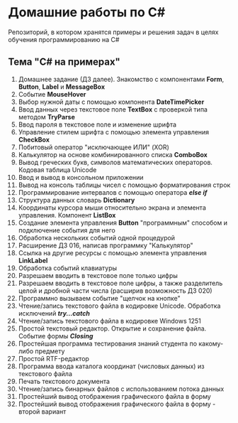 # Домашние работы по C#
Репозиторий, в котором хранятся примеры и решения задач в целях обучения программированию на C#

## Тема "C# на примерах"

1.  Домашнее задание (ДЗ далее). Знакомство с компонентами **Form**, **Button**, **Label** и **MessageBox**
2.  Событие **MouseHover**
3.  Выбор нужной даты с помощью компонента **DateTimePicker**
4.  Ввод данных через текстовое поле **TextBox** с проверкой типа методом **TryParse**
5.  Ввод пароля в текстовое поле и изменение шрифта
6.  Управление стилем шрифта с помощью элемента управления **CheckBox**
7.  Побитовый оператор "исключающее ИЛИ" (XOR)
8.  Калькулятор на основе комбинированного списка **ComboBox**
9.  Вывод греческих букв, символов математических операторов. Кодовая таблица Unicode
10. Ввод и вывод в консольном приложении
11. Вывод на консоль таблицы чисел с помощью форматирования строк
12. Программирование интервалов с помощью оператора ***else if***
13. Структура данных словарь **Dictionary**
14. Координаты курсора мыши относительно экрана и элемента управления. Компонент **ListBox**
15. Создание элемента управления **Button** "программным" способом и подключение события для него
16. Обработка нескольких событий одной процедурой
17. Расширение ДЗ 016, написав программку "Калькулятор"
18. Ссылка на другие ресурсы с помощью элемента управления **LinkLabel**
19. Обработка событий клавиатуры
20. Разрешаем вводить в текстовое поле только цифры
21. Разрешаем вводить в текстовое поле цифры, а также разделитель целой и дробной части числа (расширив возможность ДЗ 020)
22. Программно вызываем событие "щелчок на кнопке"
23. Чтение/запись текстового файла в кодировке Unicode. Обработка исключений ***try...catch***
24. Чтение/запись текстового файла в кодировке Windows 1251
25. Простой текстовый редактор. Открытие и сохранение файла. Событие формы ***Closing***
26. Простейшая программа тестирования знаний студента по какому-либо предмету
27. Простой RTF-редактор
28. Программа ввода каталога координат (числовых данных) из текстового файла
29. Печать текстового документа
30. Чтение/запись бинарных файлов с использованием потока данных
31. Простейший вывод отображения графического файла в форму
32. Простейший вывод отображения графического файла в форму - второй вариант